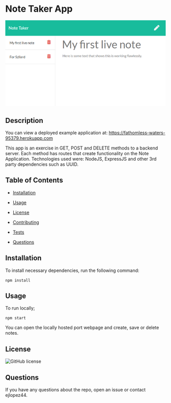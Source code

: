 
# Note Taker App

![Landing-page-image](https://github.com/ejlopez44/noteTakerApp/blob/master/assets/main.png?raw=true)

## Description

You can view a deployed example application at: https://fathomless-waters-95379.herokuapp.com

This app is an exercise in GET, POST and DELETE methods to a backend server. Each method has routes that create functionality on the Note Application. Technologies used were: NodeJS, ExpressJS and other 3rd party dependencies such as UUID.

## Table of Contents

* [Installation](#installation)

* [Usage](#usage)

* [License](#license)

* [Contributing](#contributing)

* [Tests](#tests)

* [Questions](#questions)

## Installation

To install necessary dependencies, run the following command:
```
npm install
```

## Usage

To run locally;

```
npm start
```
You can open the locally hosted port webpage and create, save or delete notes.

## License

![GitHub license](https://img.shields.io/badge/License-MIT-blue.svg)

## Questions

If you have any questions about the repo, open an issue or contact ejlopez44.

